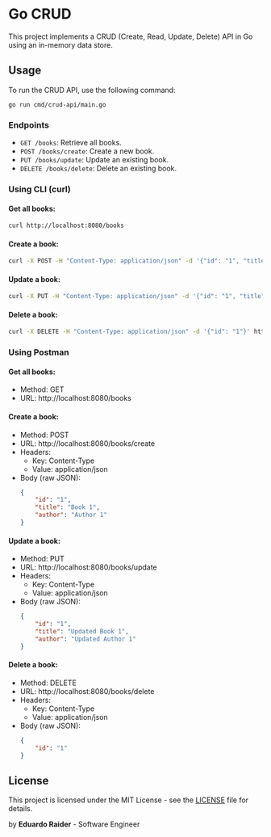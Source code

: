 # Go CRUD

This project implements a CRUD (Create, Read, Update, Delete) API in Go using an in-memory data store.

## Usage

To run the CRUD API, use the following command:

```
go run cmd/crud-api/main.go
```

### Endpoints

- `GET /books`: Retrieve all books.
- `POST /books/create`: Create a new book.
- `PUT /books/update`: Update an existing book.
- `DELETE /books/delete`: Delete an existing book.

### Using CLI (curl)

#### Get all books:

```bash
curl http://localhost:8080/books
```

#### Create a book:

```bash
curl -X POST -H "Content-Type: application/json" -d '{"id": "1", "title": "Book 1", "author": "Author 1"}' http://localhost:8080/books/create
```

#### Update a book:

```bash
curl -X PUT -H "Content-Type: application/json" -d '{"id": "1", "title": "Updated Book 1", "author": "Updated Author 1"}' http://localhost:8080/books/update
```

#### Delete a book:

```bash
curl -X DELETE -H "Content-Type: application/json" -d '{"id": "1"}' http://localhost:8080/books/delete
```

### Using Postman

#### Get all books:

- Method: GET
- URL: http://localhost:8080/books

#### Create a book:

- Method: POST
- URL: http://localhost:8080/books/create
- Headers:
    - Key: Content-Type
    - Value: application/json
- Body (raw JSON):
  ```json
  {
      "id": "1",
      "title": "Book 1",
      "author": "Author 1"
  }
  ```

#### Update a book:

- Method: PUT
- URL: http://localhost:8080/books/update
- Headers:
    - Key: Content-Type
    - Value: application/json
- Body (raw JSON):
  ```json
  {
      "id": "1",
      "title": "Updated Book 1",
      "author": "Updated Author 1"
  }
  ```

#### Delete a book:

- Method: DELETE
- URL: http://localhost:8080/books/delete
- Headers:
    - Key: Content-Type
    - Value: application/json
- Body (raw JSON):
  ```json
  {
      "id": "1"
  }
  ```


## License

This project is licensed under the MIT License - see the [LICENSE](LICENSE) file for details.

by **Eduardo Raider** - Software Engineer